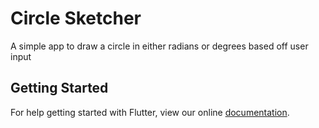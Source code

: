 # Circle Sketcher

A simple app to draw a circle in either radians or degrees based off user input

## Getting Started

For help getting started with Flutter, view our online
[documentation](https://flutter.io/).

